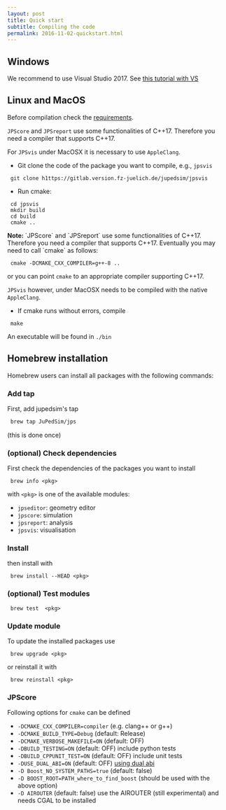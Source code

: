 ```yaml
---
layout: post
title: Quick start
subtitle: Compiling the code
permalink: 2016-11-02-quickstart.html
---
```


## Windows

We recommend to use Visual Studio 2017. See [this tutorial with VS](http://www.jupedsim.org/jpscore/2018-10-21-windows)

## Linux and MacOS

Before compilation check the [requirements](2016-11-03-requirements.html).

`JPScore` and `JPSreport` use some functionalities of C++17.
Therefore you need a compiler that supports C++17.

For `JPSvis` under MacOSX it is necessary to use `AppleClang`.

- Git clone the code of the package you want to compile, e.g., `jpsvis`

```shell
 git clone h1ttps://gitlab.version.fz-juelich.de/jupedsim/jpsvis
```
- Run cmake:

```shell
 cd jpsvis
 mkdir build
 cd build
 cmake ..
```

<div class="alert alert-info">
  <strong>Note: </strong> `JPScore` and `JPSreport` use some functionalities of C++17. Therefore you need a compiler that supports C++17. Eventually you may need to call `cmake` as follows:
</div>

```shell
 cmake -DCMAKE_CXX_COMPILER=g++-8 ..
```

or you can point `cmake` to an appropriate compiler supporting C++17.

`JPSvis` however, under MacOSX needs to be compiled with the native `AppleClang`.



- If cmake runs without errors, compile

```shell
 make
```

An executable will be found in `./bin`


## Homebrew installation

Homebrew users can install all packages with the following commands:

### Add tap

First, add jupedsim's tap

```bash
 brew tap JuPedSim/jps
```
(this is done once)

### (optional) Check dependencies

First check the dependencies of the packages you want to install

```shell
 brew info <pkg>
```

with `<pkg>` is one of the available modules:

- `jpseditor`: geometry editor
- `jpscore`: simulation
- `jpsreport`: analysis
- `jpsvis`: visualisation

### Install

then install with

```shell
 brew install --HEAD <pkg>
```

### (optional) Test modules

```shell
 brew test  <pkg>
```

### Update module

To update the installed packages use

```shell
 brew upgrade <pkg>
```

or reinstall it with

```shell
 brew reinstall <pkg>
```



###  JPScore
Following options for `cmake` can be defined

- `-DCMAKE_CXX_COMPILER=compiler` (e.g. clang++ or g++)
- `-DCMAKE_BUILD_TYPE=Debug` (default: Release)
- `-DCMAKE_VERBOSE_MAKEFILE=ON` (default: OFF)
- `-DBUILD_TESTING=ON` (default: OFF) include python tests
- `-DBUILD_CPPUNIT_TEST=ON` (default: OFF) include unit tests
- `-DUSE_DUAL_ABI=ON` (default: OFF) [using dual abi](https://gcc.gnu.org/onlinedocs/libstdc++/manual/using_dual_abi.html)
- `-D Boost_NO_SYSTEM_PATHS=true` (default: false)
- `-D BOOST_ROOT=PATH_where_to_find_boost` (should be used with the above option)
- `-D AIROUTER` (default: false) use the AIROUTER (still experimental) and needs CGAL to be installed

